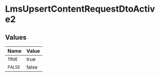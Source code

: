 # LmsUpsertContentRequestDtoActive2


## Values

| Name    | Value   |
| ------- | ------- |
| `TRUE`  | true    |
| `FALSE` | false   |